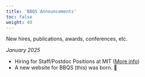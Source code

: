 ```yaml
---
title: 'BBQS Announcements'
toc: false
weight: 40
---
```


New hires, publications, awards, conferences, etc.

_January 2025_ <br>
- Hiring for Staff/Postdoc Positions at MIT ([More info](/job-board/mit-position-2025))
- A new website for BBQS (this) was born. 🎊